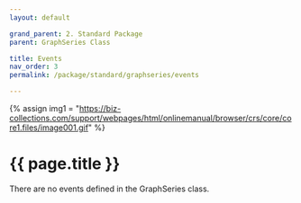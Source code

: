 ```yaml
---
layout: default

grand_parent: 2. Standard Package
parent: GraphSeries Class

title: Events
nav_order: 3
permalink: /package/standard/graphseries/events

---
```

{% assign img1 = "https://biz-collections.com/support/webpages/html/onlinemanual/browser/crs/core/core1.files/image001.gif" %}


# {{ page.title }}

There are no events defined in the GraphSeries class.